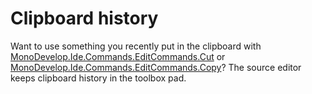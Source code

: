 ﻿# Clipboard history

Want to use something you recently put in the clipboard with [MonoDevelop.Ide.Commands.EditCommands.Cut](#command)
or [MonoDevelop.Ide.Commands.EditCommands.Copy](#command)? The source editor keeps clipboard history in the
toolbox pad.